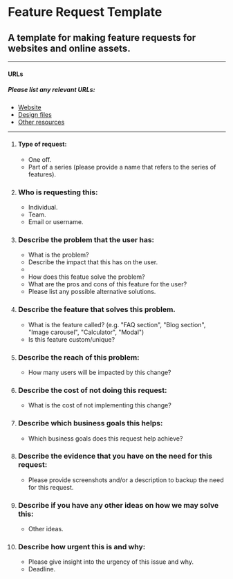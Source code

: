 # Feature Request Template

## A template for making feature requests for websites and online assets.
---

#### URLs
##### Please list any relevant URLs:
   * [Website](#)
   * [Design files](#)
   * [Other resources]()

---

1. #### Type of request:
    * One off.
    * Part of a series (please provide a name that refers to the series of features).

2. ### Who is requesting this:
    * Individual.
    * Team.
    * Email or username.

3. ### Describe the problem that the user has:
    * What is the problem?
    * Describe the impact that this has on the user.
    * 
    * How does this featue solve the problem?
    * What are the pros and cons of this feature for the user?
    * Please list any possible alternative solutions.

4. ### Describe the feature that solves this problem.
    * What is the feature called? (e.g. "FAQ section", "Blog section", "Image carousel", "Calculator", "Modal")
    * Is this feature custom/unique?

5. ### Describe the reach of this problem:
    * How many users will be impacted by this change?

6. ### Describe the cost of not doing this request:
    * What is the cost of not implementing this change?

7. ### Describe which business goals this helps:
    * Which business goals does this request help achieve?

8. ### Describe the evidence that you have on the need for this request:
    * Please provide screenshots and/or a description to backup the need for this request.

9. ### Describe if you have any other ideas on how we may solve this:
    * Other ideas.

10. ### Describe how urgent this is and why:
    * Please give insight into the urgency of this issue and why.
    * Deadline.
